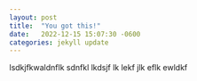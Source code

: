 ```yaml
---
layout: post
title:  "You got this!"
date:   2022-12-15 15:07:30 -0600
categories: jekyll update
---
```


lsdkjfkwaldnflk sdnfkl  lkdsjf lk lekf jlk  eflk ewldkf